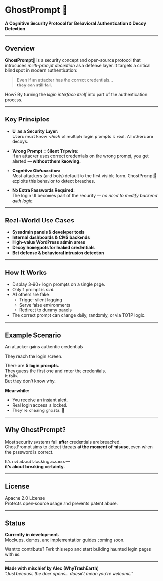 # GhostPrompt 👻

**A Cognitive Security Protocol for Behavioral Authentication & Decoy Detection**

---

## Overview

**GhostPrompt👻** is a security concept and open-source protocol that introduces *multi-prompt deception* as a defense layer. It targets a critical blind spot in modern authentication:

> Even if an attacker has the correct credentials...  
> **they can still fail.**

How? By turning the *login interface itself* into part of the authentication process.

---

## Key Principles

- **UI as a Security Layer:**  
  Users must know *which* of multiple login prompts is real. All others are decoys.

- **Wrong Prompt = Silent Tripwire:**  
  If an attacker uses correct credentials on the wrong prompt, you get alerted — **without them knowing.**

- **Cognitive Obfuscation:**  
  Most attackers (and bots) default to the first visible form. GhostPrompt👻 exploits this behavior to detect breaches.

- **No Extra Passwords Required:**  
  The login UI becomes part of the security — *no need to modify backend auth logic*.

---

## Real-World Use Cases

- **Sysadmin panels & developer tools**
- **Internal dashboards & CMS backends**
- **High-value WordPress admin areas**
- **Decoy honeypots for leaked credentials**
- **Bot defense & behavioral intrusion detection**

---

## How It Works

- Display 3–90+ login prompts on a single page.
- Only 1 prompt is *real*.
- All others are fake:
  - Trigger silent logging
  - Serve false environments
  - Redirect to dummy panels
- The correct prompt can change daily, randomly, or via TOTP logic.

---

## Example Scenario

An attacker gains authentic credentials

They reach the login screen.

There are **5 login prompts.**  
They guess the first one and enter the credentials.  
It fails.  
But they don't know why.

**Meanwhile:**  
- You receive an instant alert.  
- Real login access is locked.  
- They're chasing ghosts. 👻

---

## Why GhostPrompt?

Most security systems fail **after** credentials are breached.  
GhostPrompt aims to detect threats **at the moment of misuse**, even when the password is correct.

It’s not about blocking access —  
**it’s about breaking certainty.**

---

## License

Apache 2.0 License  
Protects open-source usage and prevents patent abuse.

---

## Status

**Currently in development.**  
Mockups, demos, and implementation guides coming soon.

Want to contribute? Fork this repo and start building haunted login pages with us.

---

**Made with mischief by Alec (WhyTrashEarth)**  
*“Just because the door opens… doesn’t mean you’re welcome.”*


